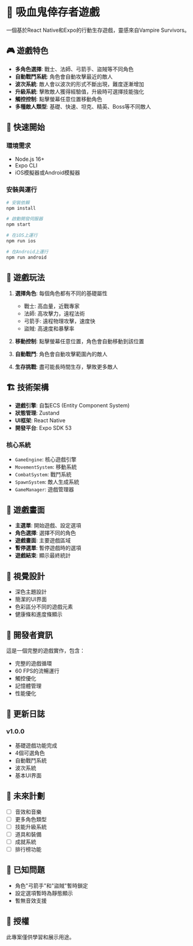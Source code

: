 # 🧛 吸血鬼倖存者遊戲

一個基於React Native和Expo的行動生存遊戲，靈感來自Vampire Survivors。

## 🎮 遊戲特色

- **多角色選擇**: 戰士、法師、弓箭手、盜賊等不同角色
- **自動戰鬥系統**: 角色會自動攻擊最近的敵人
- **波次系統**: 敵人會以波次的形式不斷出現，難度逐漸增加
- **升級系統**: 擊敗敵人獲得經驗值，升級時可選擇技能強化
- **觸控控制**: 點擊螢幕任意位置移動角色
- **多種敵人類型**: 基礎、快速、坦克、精英、Boss等不同敵人

## 🚀 快速開始

### 環境需求
- Node.js 16+
- Expo CLI
- iOS模擬器或Android模擬器

### 安裝與運行
```bash
# 安裝依賴
npm install

# 啟動開發伺服器
npm start

# 在iOS上運行
npm run ios

# 在Android上運行
npm run android
```

## 🎯 遊戲玩法

1. **選擇角色**: 每個角色都有不同的基礎屬性
   - 戰士: 高血量，近戰專家
   - 法師: 高攻擊力，遠程法術
   - 弓箭手: 遠程物理攻擊，速度快
   - 盜賊: 高速度和暴擊率

2. **移動控制**: 點擊螢幕任意位置，角色會自動移動到該位置

3. **自動戰鬥**: 角色會自動攻擊範圍內的敵人

4. **生存挑戰**: 盡可能長時間生存，擊敗更多敵人

## 🏗️ 技術架構

- **遊戲引擎**: 自製ECS (Entity Component System)
- **狀態管理**: Zustand
- **UI框架**: React Native
- **開發平台**: Expo SDK 53

### 核心系統
- `GameEngine`: 核心遊戲引擎
- `MovementSystem`: 移動系統
- `CombatSystem`: 戰鬥系統
- `SpawnSystem`: 敵人生成系統
- `GameManager`: 遊戲管理器

## 📱 遊戲畫面

- **主選單**: 開始遊戲、設定選項
- **角色選擇**: 選擇不同的角色
- **遊戲畫面**: 主要遊戲區域
- **暫停選單**: 暫停遊戲時的選項
- **遊戲結束**: 顯示最終統計

## 🎨 視覺設計

- 深色主題設計
- 簡潔的UI界面
- 色彩區分不同的遊戲元素
- 健康條和進度條顯示

## 🔧 開發者資訊

這是一個完整的遊戲實作，包含：
- 完整的遊戲循環
- 60 FPS的流暢運行
- 觸控優化
- 記憶體管理
- 性能優化

## 📝 更新日誌

### v1.0.0
- 基礎遊戲功能完成
- 4個可選角色
- 自動戰鬥系統
- 波次系統
- 基本UI界面

## 🎯 未來計劃

- [ ] 音效和音樂
- [ ] 更多角色類型
- [ ] 技能升級系統
- [ ] 道具和裝備
- [ ] 成就系統
- [ ] 排行榜功能

## 🐛 已知問題

- 角色"弓箭手"和"盜賊"暫時鎖定
- 設定選項暫時為靜態顯示
- 暫無音效支援

## 📄 授權

此專案僅供學習和展示用途。 
